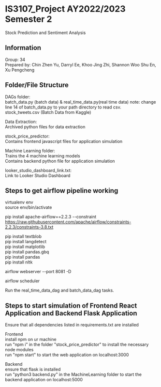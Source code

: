 # IS3107_Project AY2022/2023 Semester 2

Stock Prediction and Sentiment Analysis  

## Information

Group: 34  
Prepared by: Chin Zhen Yu, Darryl Ee, Khoo Jing Zhi, Shannon Woo Shu En, Xu Pengcheng  

## Folder/File Structure

DAGs folder:  
batch_data.py (batch data) & real_time_data.py(real time data) note: change line 14 of batch_data.py to your path directory to read csv.  
stock_tweets.csv (Batch Data from Kaggle) 

Data Extraction:  
Archived python files for data extraction  

stock_price_predictor:  
Contains frontend javascript files for application simulation  

Machine Learning folder:  
Trains the 4 machine learning models  
Contains backend python file for application simulation  

looker_studio_dashboard_link.txt:  
Link to Looker Studio Dashboard  

## Steps to get airflow pipeline working

virtualenv env  
source env/bin/activate  

pip install apache-airflow==2.2.3 --constraint https://raw.githubusercontent.com/apache/airflow/constraints-2.2.3/constraints-3.8.txt  

pip install textblob  
pip install langdetect  
pip install matplotlib  
pip install pandas.gbq  
pip install pandas  
pip install nltk  

airflow webserver --port 8081 -D

airflow scheduler

Run the real_time_data_dag and batch_data_dag tasks.


## Steps to start simulation of Frontend React Application and Backend Flask Application
Ensure that all dependencies listed in requirements.txt are installed 

Frontend  
install npm on ur machine  
run "npm i" in the folder "stock_price_predictor" to install the necessary node modules  
run "npm start" to start the web application on localhost:3000  

Backend  
ensure that flask is installed  
run "python3 backend.py" in the MachineLearning folder to start the backend application on localhost:5000  

